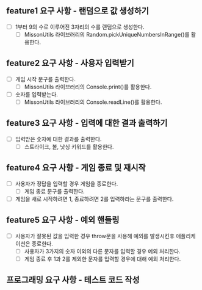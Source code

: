 ## feature1 요구 사항 - 랜덤으로 값 생성하기

-   [ ] 1부터 9의 수로 이루어진 3자리의 수를 랜덤으로 생성한다.
    -   [ ] MissonUtils 라이브러리의 Random.pickUniqueNumbersInRange()를 활용한다.

## feature2 요구 사항 - 사용자 입력받기

-   [ ] 게임 시작 문구를 출력한다.
    -   [ ] MissonUtils 라이브러리의 Console.print()를 활용한다.
-   [ ] 숫자를 입력받는다.
    -   [ ] MissonUtils 라이브러리의 Console.readLine()를 활용한다.

## feature3 요구 사항 - 입력에 대한 결과 출력하기

-   [ ] 입력받은 숫자에 대한 결과를 출력한다.
    -   [ ] 스트라이크, 볼, 낫싱 키워드를 활용한다.

## feature4 요구 사항 - 게임 종료 및 재시작

-   [ ] 사용자가 정답을 입력할 경우 게임을 종료한다.
    -   [ ] 게임 종료 문구를 출력한다.
-   [ ] 게임을 새로 시작하려면 1, 종료하려면 2를 입력하라는 문구를 출력한다.

## feature5 요구 사항 - 예외 핸들링

-   [ ] 사용자가 잘못된 값을 입력한 경우 throw문을 사용해 예외를 발생시킨후 애플리케이션은 종료한다.
    -   [ ] 사용자가 3가지의 숫자 이외의 다른 문자를 입력할 경우 예외 처리한다.
    -   [ ] 게임 종료 후 1과 2를 제외한 문자를 입력할 경우에 대해 예외 처리한다.

## 프로그래밍 요구 사항 - 테스트 코드 작성
